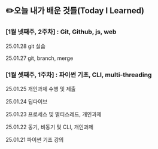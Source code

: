 ## ✏️오늘 내가 배운 것들(Today I Learned)

### [1월 넷째주, 2주차] : Git, Github, js, web

25.01.28 git 실습

25.01.27 git, branch, merge

### [1월 셋째주, 1주차] : 파이썬 기초, CLI, multi-threading

25.01.25 개인과제 수행 및 제출

25.01.24 딥다이브

25.01.23 프로세스 및 멀티스레드, 개인과제

25.01.22 동기, 비동기 및 CLI, 개인과제

25.01.21 파이썬 기초 강의

